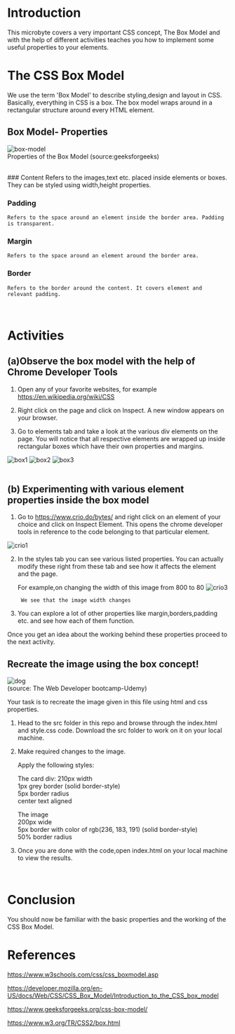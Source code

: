 # Introduction
 This microbyte covers a very important CSS concept, The Box Model and with the help of different activities teaches you how to implement some useful properties to your elements.
   

# The CSS Box Model

We use the term 'Box Model' to describe styling,design and layout in CSS. Basically, everything in CSS is a box.
The box model wraps around in a rectangular structure around every HTML element.
  

## Box Model- Properties  
  
  ![box-model](./images/box-model-1.png)   
  Properties of the Box Model (source:geeksforgeeks)
   
   <br>
### Content  
    Refers to the images,text etc. placed inside elements or boxes. They can be styled using width,height properties.
      

### Padding   

    Refers to the space around an element inside the border area. Padding is transparent.   
     
### Margin
    
    Refers to the space around an element around the border area.
   
### Border

    Refers to the border around the content. It covers element and relevant padding.

<br>

# Activities
 ## (a)Observe the box model with the help of Chrome Developer Tools

1. Open any of your favorite websites, for example https://en.wikipedia.org/wiki/CSS       

 2. Right click on the page and click on Inspect. A new window appears on your browser.  

 3. Go to elements tab and take a look at the various div elements on the page. You will notice that all respective elements are wrapped up inside rectangular boxes which have their own properties and margins.

 ![box1](./images/div1.png)
 ![box2](./images/div%202.png)
 ![box3](./images/div3.png)
  <br><br>

## (b) Experimenting with various element properties inside the box model

1. Go to https://www.crio.do/bytes/ and right click on an element of your choice and click on Inspect Element.
This opens the chrome developer tools in reference to the code belonging to that particular element.

![crio1](./images/crio1.png)

2. In the styles tab you can see various listed properties. You can actually modify these right from these tab and see how it affects the element and the page.

    For example,on changing the width of this image from 800 to 80
    ![crio3](./images/crio2.png)

        We see that the image width changes  


3. You can explore a lot of other properties like margin,borders,padding etc. and see how each of them function.

Once you get an idea about the working behind these properties proceed to the next activity.

## Recreate the image using the box concept!

![dog](./images/dog.png)  
(source: The Web Developer bootcamp-Udemy)

Your task is to recreate the image given in this file using html and css properties.

1. Head to the src folder in this repo and browse through the index.html and style.css code. Download the src folder to work on it on your local machine.

2. Make required changes to the image.  
  
    Apply the following styles:

    The card div:
210px width  
1px grey border (solid border-style)  
5px border radius  
center text aligned  

    The image  
200px wide  
5px border with color of rgb(236, 183, 191) (solid border-style)  
50% border radius  
  

3. Once you are done with the code,open index.html on your local machine to view the results.
  
  <br>
  
# Conclusion
You should now be familiar with the basic properties and the working of the CSS Box Model.   
# References
https://www.w3schools.com/css/css_boxmodel.asp  

https://developer.mozilla.org/en-US/docs/Web/CSS/CSS_Box_Model/Introduction_to_the_CSS_box_model  
  
https://www.geeksforgeeks.org/css-box-model/

https://www.w3.org/TR/CSS2/box.html
